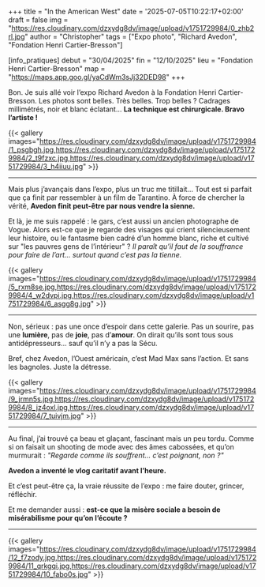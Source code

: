 +++
title = "In the American West"
date = '2025-07-05T10:22:17+02:00'
draft = false
img = "https://res.cloudinary.com/dzxydg8dv/image/upload/v1751729984/0_zhb2rl.jpg"
author = "Christopher"
tags = ["Expo photo", "Richard Avedon", "Fondation Henri Cartier-Bresson"]

[info_pratiques]
debut = "30/04/2025"
fin = "12/10/2025"
lieu = "Fondation Henri Cartier-Bresson"
map = "https://maps.app.goo.gl/yaCdWm3sJj32DED98"
+++

Bon. Je suis allé voir l’expo Richard Avedon à la Fondation Henri Cartier-Bresson.
Les photos sont belles. Très belles. Trop belles ?
Cadrages millimétrés, noir et blanc éclatant…
**La technique est chirurgicale. Bravo l’artiste !**

{{< gallery images="https://res.cloudinary.com/dzxydg8dv/image/upload/v1751729984/1_psgbgh.jpg,https://res.cloudinary.com/dzxydg8dv/image/upload/v1751729984/2_t9fzxc.jpg,https://res.cloudinary.com/dzxydg8dv/image/upload/v1751729984/3_h4iiuu.jpg" >}}

---

Mais plus j’avançais dans l’expo, plus un truc me titillait…
Tout est si parfait que ça finit par ressembler à un film de Tarantino.
À force de chercher la vérité, **Avedon finit peut-être par nous vendre la sienne.**


Et là, je me suis rappelé : le gars, c’est aussi un ancien photographe de Vogue.
Alors est-ce que je regarde des visages qui crient silencieusement leur histoire,
ou le fantasme bien cadré d’un homme blanc, riche et cultivé sur "les pauvres gens de l’intérieur" ?
*Il paraît qu’il faut de la souffrance pour faire de l’art… surtout quand c’est pas la tienne.*

{{< gallery images="https://res.cloudinary.com/dzxydg8dv/image/upload/v1751729984/5_rxm8se.jpg,https://res.cloudinary.com/dzxydg8dv/image/upload/v1751729984/4_w2dvpi.jpg,https://res.cloudinary.com/dzxydg8dv/image/upload/v1751729984/6_asgg8g.jpg" >}}

---

Non, sérieux : pas une once d’espoir dans cette galerie.
Pas un sourire, pas une **lumière**, pas de **joie**, pas d’**amour**.
On dirait qu’ils sont tous sous antidépresseurs… sauf qu’il n’y a pas la Sécu.

Bref, chez Avedon, l’Ouest américain, c’est Mad Max sans l’action.
Et sans les bagnoles. Juste la détresse.

{{< gallery images="https://res.cloudinary.com/dzxydg8dv/image/upload/v1751729984/9_jrmn5s.jpg,https://res.cloudinary.com/dzxydg8dv/image/upload/v1751729984/8_jz4oxl.jpg,https://res.cloudinary.com/dzxydg8dv/image/upload/v1751729984/7_tuivjm.jpg" >}}

---

Au final, j’ai trouvé ça beau et glaçant, fascinant mais un peu tordu.
Comme si on faisait un shooting de mode avec des âmes cabossées, et qu’on murmurait :
*"Regarde comme ils souffrent… c’est poignant, non ?"*

**Avedon a inventé le vlog caritatif avant l’heure.**

Et c’est peut-être ça, la vraie réussite de l’expo :
me faire douter, grincer, réfléchir.

Et me demander aussi :
**est-ce que la misère sociale a besoin de misérabilisme pour qu’on l’écoute ?**

---
{{< gallery images="https://res.cloudinary.com/dzxydg8dv/image/upload/v1751729984/12_f7zody.jpg,https://res.cloudinary.com/dzxydg8dv/image/upload/v1751729984/11_qrkgqi.jpg,https://res.cloudinary.com/dzxydg8dv/image/upload/v1751729984/10_fabo0s.jpg" >}}